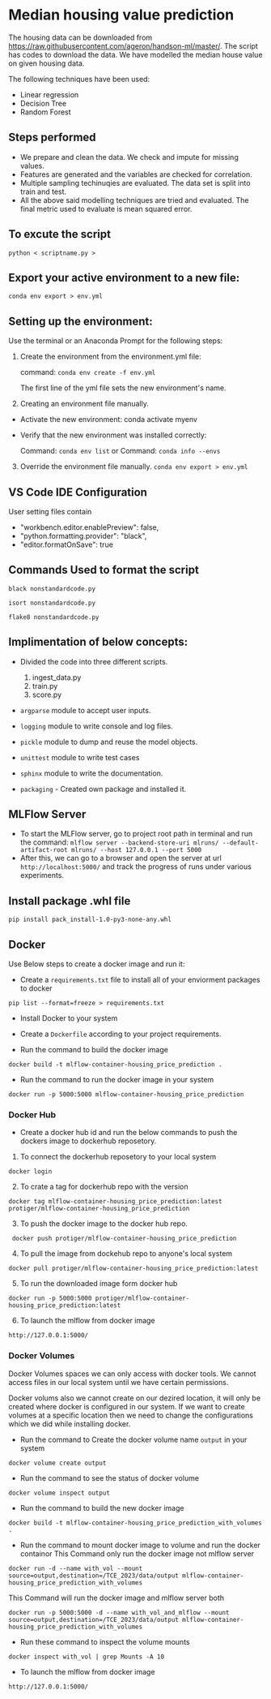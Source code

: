 # Median housing value prediction

The housing data can be downloaded from https://raw.githubusercontent.com/ageron/handson-ml/master/. The script has codes to download the data. We have modelled the median house value on given housing data.

The following techniques have been used:

 - Linear regression
 - Decision Tree
 - Random Forest

## Steps performed
 - We prepare and clean the data. We check and impute for missing values.
 - Features are generated and the variables are checked for correlation.
 - Multiple sampling techinuqies are evaluated. The data set is split into train and test.
 - All the above said modelling techniques are tried and evaluated. The final metric used to evaluate is mean squared error.

## To excute the script
```
python < scriptname.py >
```

## Export your active environment to a new file:
```
conda env export > env.yml
```

## Setting up the environment:
Use the terminal or an Anaconda Prompt for the following steps:

 1) Create the environment from the environment.yml file:

    command: ```conda env create -f env.yml```

    The first line of the yml file sets the new environment's name.

 2) Creating an environment file manually.

  - Activate the new environment: conda activate myenv

  - Verify that the new environment was installed correctly:

    Command: ```conda env list```
    or
    Command: ```conda info --envs```

 3) Override the environment file manually.
    ```conda env export > env.yml```

## VS Code IDE Configuration
User setting files contain
 - "workbench.editor.enablePreview": false,
 - "python.formatting.provider": "black",
 - "editor.formatOnSave": true


## Commands Used to format the script
```
black nonstandardcode.py
```
```
isort nonstandardcode.py
```
```
flake8 nonstandardcode.py
```


## Implimentation of below concepts:
 - Divided the code into three different scripts.
   1) ingest_data.py
   2) train.py
   3) score.py

 - ``argparse`` module to accept user inputs.
 - ``logging`` module to write console and log files.
 - ``pickle`` module to dump and reuse the model objects.
 - ``unittest`` module to write test cases
 - ``sphinx`` module to write the documentation.
 - ``packaging`` - Created own package and installed it.


## MLFlow Server
 - To start the MLFlow server, go to project root path in terminal and run the command:
```mlflow server --backend-store-uri mlruns/ --default-artifact-root mlruns/ --host 127.0.0.1 --port 5000```
 - After this, we can go to a browser and open the server at url ```http://localhost:5000/``` and track the
progress of runs under various experiments.


## Install package .whl file
```
pip install pack_install-1.0-py3-none-any.whl
```

## Docker
Use Below steps to create a docker image and run it:

- Create a ``requirements.txt`` file to install all of your enviorment packages to docker
```
pip list --format=freeze > requirements.txt
```

- Install Docker to your system

- Create a ``Dockerfile`` according to your project requirements.

- Run the command to build the docker image
```
docker build -t mlflow-container-housing_price_prediction .
```

- Run the command to run the docker image in your system
```
docker run -p 5000:5000 mlflow-container-housing_price_prediction
```

### Docker Hub
- Create a docker hub id and run the below commands to push the dockers image to dockerhub reposetory.
1) To connect the dockerhub reposetory to your local system
```
docker login
```

2) To crate a tag for dockerhub repo with the version
```
docker tag mlflow-container-housing_price_prediction:latest protiger/mlflow-container-housing_price_prediction
```

3) To push the docker image to the docker hub repo.
```
 docker push protiger/mlflow-container-housing_price_prediction
```

4) To pull the image from dockehub repo to anyone's local system
```
docker pull protiger/mlflow-container-housing_price_prediction:latest
```

5) To run the downloaded image form docker hub
```
docker run -p 5000:5000 protiger/mlflow-container-housing_price_prediction:latest
```

6) To launch the mlflow from docker image
```
http://127.0.0.1:5000/
```

### Docker Volumes
Docker Volumes spaces we can only access with docker tools. We cannot access files in our local system until we have certain permissions.

Docker volums also we cannot create on our dezired location, it will only be created where docker is configured in our system. If we want to create volumes at a specific location then we need to change the configurations which we did while installing docker.

- Run the command to Create the docker volume name ```output``` in your system
```
docker volume create output
```

- Run the command to see the status of docker volume
```
docker volume inspect output
```

- Run the command to build the new docker image
```
docker build -t mlflow-container-housing_price_prediction_with_volumes .
```

- Run the command to mount docker image to volume and run the docker containor
This Command only run the docker image not mlflow server
```
docker run -d --name with_vol --mount source=output,destination=/TCE_2023/data/output mlflow-container-housing_price_prediction_with_volumes
```
This Command will run the docker image and mlflow server both
```
docker run -p 5000:5000 -d --name with_vol_and_mlflow --mount source=output,destination=/TCE_2023/data/output mlflow-container-housing_price_prediction_with_volumes
```
- Run these command to inspect the volume mounts
```
docker inspect with_vol | grep Mounts -A 10
```


- To launch the mlflow from docker image
```
http://127.0.0.1:5000/
```